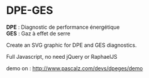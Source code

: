 DPE-GES
=======

**DPE** : Diagnostic de performance énergétique  
**GES** : Gaz à effet de serre  
  
Create an SVG graphic for DPE and GES diagnostics.

Full Javascript, no need jQuery or RaphaelJS
  
demo on : http://www.pascalz.com/devs/dpeges/demo
